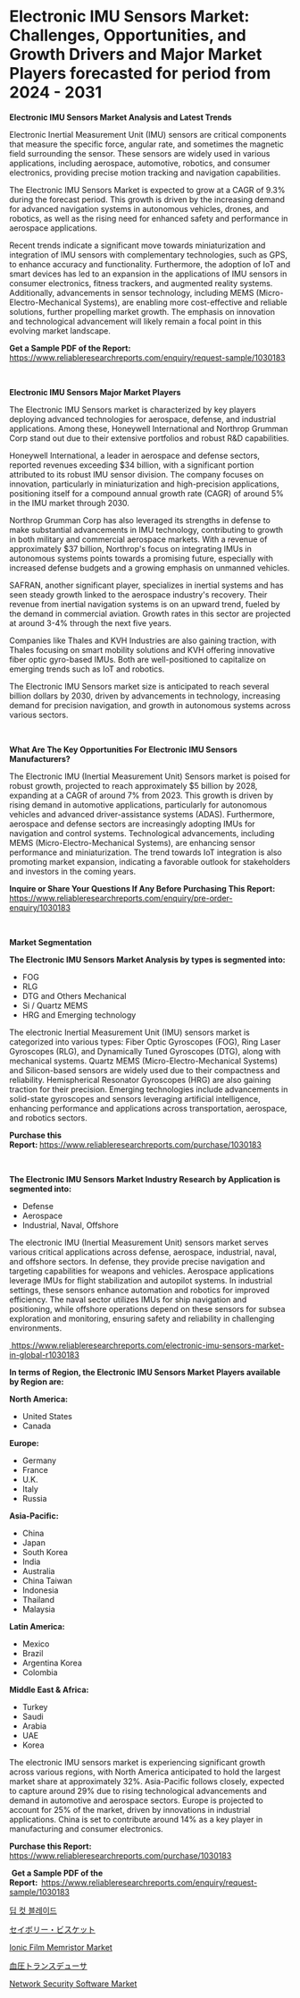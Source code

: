 <p><h1>Electronic IMU Sensors Market: Challenges, Opportunities, and Growth Drivers and Major Market Players forecasted for period from 2024 - 2031</h1></p><p><strong>Electronic IMU Sensors Market Analysis and Latest Trends</strong></p>
<p><p>Electronic Inertial Measurement Unit (IMU) sensors are critical components that measure the specific force, angular rate, and sometimes the magnetic field surrounding the sensor. These sensors are widely used in various applications, including aerospace, automotive, robotics, and consumer electronics, providing precise motion tracking and navigation capabilities.</p><p>The Electronic IMU Sensors Market is expected to grow at a CAGR of 9.3% during the forecast period. This growth is driven by the increasing demand for advanced navigation systems in autonomous vehicles, drones, and robotics, as well as the rising need for enhanced safety and performance in aerospace applications. </p><p>Recent trends indicate a significant move towards miniaturization and integration of IMU sensors with complementary technologies, such as GPS, to enhance accuracy and functionality. Furthermore, the adoption of IoT and smart devices has led to an expansion in the applications of IMU sensors in consumer electronics, fitness trackers, and augmented reality systems. Additionally, advancements in sensor technology, including MEMS (Micro-Electro-Mechanical Systems), are enabling more cost-effective and reliable solutions, further propelling market growth. The emphasis on innovation and technological advancement will likely remain a focal point in this evolving market landscape.</p></p>
<p><strong>Get a Sample PDF of the Report:&nbsp;</strong> <a href="https://www.reliableresearchreports.com/enquiry/request-sample/1030183">https://www.reliableresearchreports.com/enquiry/request-sample/1030183</a></p>
<p>&nbsp;</p>
<p><strong>Electronic IMU Sensors Major Market Players</strong></p>
<p><p>The Electronic IMU Sensors market is characterized by key players deploying advanced technologies for aerospace, defense, and industrial applications. Among these, Honeywell International and Northrop Grumman Corp stand out due to their extensive portfolios and robust R&D capabilities.</p><p>Honeywell International, a leader in aerospace and defense sectors, reported revenues exceeding $34 billion, with a significant portion attributed to its robust IMU sensor division. The company focuses on innovation, particularly in miniaturization and high-precision applications, positioning itself for a compound annual growth rate (CAGR) of around 5% in the IMU market through 2030.</p><p>Northrop Grumman Corp has also leveraged its strengths in defense to make substantial advancements in IMU technology, contributing to growth in both military and commercial aerospace markets. With a revenue of approximately $37 billion, Northrop's focus on integrating IMUs in autonomous systems points towards a promising future, especially with increased defense budgets and a growing emphasis on unmanned vehicles.</p><p>SAFRAN, another significant player, specializes in inertial systems and has seen steady growth linked to the aerospace industry's recovery. Their revenue from inertial navigation systems is on an upward trend, fueled by the demand in commercial aviation. Growth rates in this sector are projected at around 3-4% through the next five years.</p><p>Companies like Thales and KVH Industries are also gaining traction, with Thales focusing on smart mobility solutions and KVH offering innovative fiber optic gyro-based IMUs. Both are well-positioned to capitalize on emerging trends such as IoT and robotics.</p><p>The Electronic IMU Sensors market size is anticipated to reach several billion dollars by 2030, driven by advancements in technology, increasing demand for precision navigation, and growth in autonomous systems across various sectors.</p></p>
<p>&nbsp;</p>
<p><strong>What Are The Key Opportunities For Electronic IMU Sensors Manufacturers?</strong></p>
<p><p>The Electronic IMU (Inertial Measurement Unit) Sensors market is poised for robust growth, projected to reach approximately $5 billion by 2028, expanding at a CAGR of around 7% from 2023. This growth is driven by rising demand in automotive applications, particularly for autonomous vehicles and advanced driver-assistance systems (ADAS). Furthermore, aerospace and defense sectors are increasingly adopting IMUs for navigation and control systems. Technological advancements, including MEMS (Micro-Electro-Mechanical Systems), are enhancing sensor performance and miniaturization. The trend towards IoT integration is also promoting market expansion, indicating a favorable outlook for stakeholders and investors in the coming years.</p></p>
<p><strong>Inquire or Share Your Questions If Any Before Purchasing This Report:</strong> <a href="https://www.reliableresearchreports.com/enquiry/pre-order-enquiry/1030183">https://www.reliableresearchreports.com/enquiry/pre-order-enquiry/1030183</a></p>
<p>&nbsp;</p>
<p><strong>Market Segmentation</strong></p>
<p><strong>The Electronic IMU Sensors Market Analysis by types is segmented into:</strong></p>
<p><ul><li>FOG</li><li>RLG</li><li>DTG and Others Mechanical</li><li>Si / Quartz MEMS</li><li>HRG and Emerging technology</li></ul></p>
<p><p>The electronic Inertial Measurement Unit (IMU) sensors market is categorized into various types: Fiber Optic Gyroscopes (FOG), Ring Laser Gyroscopes (RLG), and Dynamically Tuned Gyroscopes (DTG), along with mechanical systems. Quartz MEMS (Micro-Electro-Mechanical Systems) and Silicon-based sensors are widely used due to their compactness and reliability. Hemispherical Resonator Gyroscopes (HRG) are also gaining traction for their precision. Emerging technologies include advancements in solid-state gyroscopes and sensors leveraging artificial intelligence, enhancing performance and applications across transportation, aerospace, and robotics sectors.</p></p>
<p><strong>Purchase this Report:&nbsp;</strong><a href="https://www.reliableresearchreports.com/purchase/1030183">https://www.reliableresearchreports.com/purchase/1030183</a></p>
<p>&nbsp;</p>
<p><strong>The Electronic IMU Sensors Market Industry Research by Application is segmented into:</strong></p>
<p><ul><li>Defense</li><li>Aerospace</li><li>Industrial, Naval, Offshore</li></ul></p>
<p><p>The electronic IMU (Inertial Measurement Unit) sensors market serves various critical applications across defense, aerospace, industrial, naval, and offshore sectors. In defense, they provide precise navigation and targeting capabilities for weapons and vehicles. Aerospace applications leverage IMUs for flight stabilization and autopilot systems. In industrial settings, these sensors enhance automation and robotics for improved efficiency. The naval sector utilizes IMUs for ship navigation and positioning, while offshore operations depend on these sensors for subsea exploration and monitoring, ensuring safety and reliability in challenging environments.</p></p>
<p><a href="https://www.reliableresearchreports.com/electronic-imu-sensors-market-in-global-r1030183">&nbsp;https://www.reliableresearchreports.com/electronic-imu-sensors-market-in-global-r1030183</a></p>
<p><strong>In terms of Region, the Electronic IMU Sensors Market Players available by Region are:</strong></p>
<p>
    <p> <strong> North America: </strong>
        <ul>
            <li>United States</li>
            <li>Canada</li>
        </ul>
        </p> 
    <p> <strong> Europe: </strong>
        <ul>
            <li>Germany</li>
            <li>France</li>
            <li>U.K.</li>
            <li>Italy</li>
            <li>Russia</li>
        </ul>
        </p> 
    <p> <strong> Asia-Pacific: </strong>
        <ul>
            <li>China</li>
            <li>Japan</li>
            <li>South Korea</li>
            <li>India</li>
            <li>Australia</li>
            <li>China Taiwan</li>
            <li>Indonesia</li>
            <li>Thailand</li>
            <li>Malaysia</li>
        </ul>
        </p> 
    <p> <strong> Latin America: </strong>
        <ul>
            <li>Mexico</li>
            <li>Brazil</li>
            <li>Argentina Korea</li>
            <li>Colombia</li>
        </ul>
        </p> 
    <p> <strong> Middle East & Africa: </strong>
        <ul>
            <li>Turkey</li>
            <li>Saudi</li>
            <li>Arabia</li>
            <li>UAE</li>
            <li>Korea</li>
        </ul>
    </p>
    </p>
<p><p>The electronic IMU sensors market is experiencing significant growth across various regions, with North America anticipated to hold the largest market share at approximately 32%. Asia-Pacific follows closely, expected to capture around 29% due to rising technological advancements and demand in automotive and aerospace sectors. Europe is projected to account for 25% of the market, driven by innovations in industrial applications. China is set to contribute around 14% as a key player in manufacturing and consumer electronics.</p></p>
<p><strong>Purchase this Report: </strong><a href="https://www.reliableresearchreports.com/purchase/1030183">https://www.reliableresearchreports.com/purchase/1030183</a></p>
<p>&nbsp;<strong>Get a Sample PDF of the Report:&nbsp;&nbsp;</strong><a href="https://www.reliableresearchreports.com/enquiry/request-sample/1030183">https://www.reliableresearchreports.com/enquiry/request-sample/1030183</a></p>
<p><strong></strong></p>
<p><p><a href="https://medium.com/@chungcameron76/2024%EB%85%84%EB%B6%80%ED%84%B0-2031%EB%85%84%EA%B9%8C%EC%A7%80%EC%9D%98-%EC%8B%9C%EC%9E%A5-%ED%86%B5%EC%B0%B0%EB%A0%A5-%EB%B0%8F-%EB%B6%84%EC%84%9D-%EA%B8%80%EB%A1%9C%EB%B2%8C-%EA%B9%8A%EC%9D%80-%EC%A0%88%EB%8B%A8-%EB%B8%94%EB%A0%88%EC%9D%B4%EB%93%9C-%EC%8B%9C%EC%9E%A5%EC%9D%98-%EB%AF%B8%EB%9E%98-%ED%8A%B8%EB%A0%8C%EB%93%9C-102%ED%8E%98%EC%9D%B4%EC%A7%80-58167e476378">딥 컷 블레이드</a></p><p><a href="https://medium.com/@shade463/%E9%A2%A8%E5%91%B3%E3%83%93%E3%82%B9%E3%82%B1%E3%83%83%E3%83%88%E5%B8%82%E5%A0%B4%E3%81%AE%E6%88%A6%E7%95%A5%E7%9A%84%E3%82%A4%E3%83%B3%E3%82%B5%E3%82%A4%E3%83%88-%E9%A2%A8%E5%91%B3%E3%83%93%E3%82%B9%E3%82%B1%E3%83%83%E3%83%88%E6%A5%AD%E7%95%8C%E3%81%AB%E3%81%8A%E3%81%91%E3%82%8B%E8%A3%BD%E5%93%81%E3%81%AE%E9%80%B2%E5%8C%96%E3%81%A8%E5%B8%82%E5%A0%B4%E3%82%BB%E3%82%B0%E3%83%A1%E3%83%B3%E3%83%86%E3%83%BC%E3%82%B7%E3%83%A7%E3%83%B3-bb59699d9af5">セイボリー・ビスケット</a></p><p><a href="https://issuu.com/reportprime-2/docs/ionic-film-memristor-market-size-20_1d75c41dc3040e">Ionic Film Memristor Market</a></p><p><a href="https://medium.com/@kathleencrooks2003/%E8%A1%80%E5%9C%A7%E3%83%88%E3%83%A9%E3%83%B3%E3%82%B9%E3%83%87%E3%83%A5%E3%83%BC%E3%82%B5%E5%B8%82%E5%A0%B4%E4%BA%88%E6%B8%AC-2024%E5%B9%B4%E3%81%8B%E3%82%892031%E5%B9%B4%E3%81%BE%E3%81%A7%E3%81%AE%E3%82%B0%E3%83%AD%E3%83%BC%E3%83%90%E3%83%AB%E5%B8%82%E5%A0%B4%E3%81%AE%E5%8B%95%E5%90%91%E3%81%A8%E5%88%86%E6%9E%90-179%E3%83%9A%E3%83%BC%E3%82%B8-df49bb96b291">血圧トランスデューサ</a></p><p><a href="https://www.linkedin.com/pulse/network-security-software-market-trends-growth-outlook-2024-2hu9e?trackingId=eBs%2FHU8eQPqqC1Oh9I9YCA%3D%3D">Network Security Software Market</a></p></p>